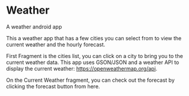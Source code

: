 # Weather
A weather android app


This a weather app that has a few cities you can select from to view the current weather and the hourly forecast.

First Fragment is the cities list, you can click on a city to bring you to the current weather data. 
This app uses GSON/JSON and a weather API to display the current weather: https://openweathermap.org/api.

On the Current Weather fragment, you can check out the forecast by clicking the forecast button from here.

